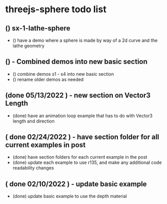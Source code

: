 # threejs-sphere todo list

<!-- Lathe Goenetry Section -->

## () sx-1-lathe-sphere
* () have a demo where a sphere is made by way of a 2d curve and the lathe geometry

<!-- Vector3 section -->

<!-- Material Array Section -->

<!-- New basic Section -->

## () - Combined demos into new basic section
* () combine demos s1 - s4 into new basic section
* () rename older demos as needed

<!-- DONE -->

## (done 05/13/2022 ) - new section on Vector3 Length
* (done) have an animation loop example that has to do with Vector3 length and direction

## ( done 02/24/2022 ) - have section folder for all current examples in post
* (done) have section folders for each current example in the post
* (done) update each example to use r135, and make any additional code readability changes

## ( done 02/10/2022 ) - update basic example
* (done) update basic example to use the depth material